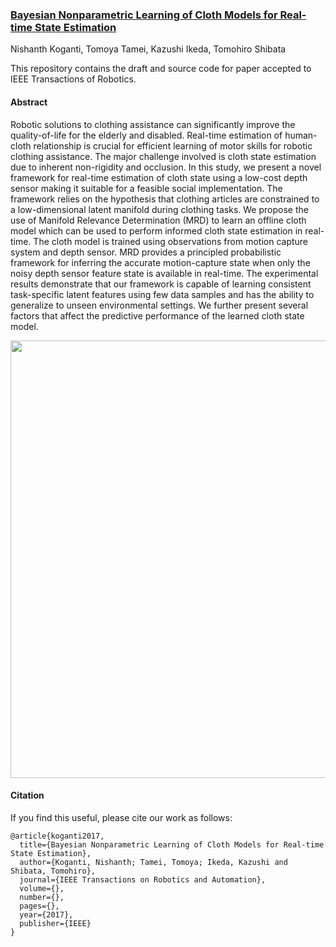 ### [Bayesian Nonparametric Learning of Cloth Models for Real-time State Estimation](https://github.com/buntyke/TRo2017)

Nishanth Koganti, Tomoya Tamei, Kazushi Ikeda, Tomohiro Shibata

This repository contains the draft and source code for paper accepted to IEEE Transactions of Robotics.

#### Abstract
Robotic solutions to clothing assistance can significantly improve the quality-of-life for the elderly and disabled. Real-time estimation of human-cloth relationship is crucial for efficient learning of motor skills for robotic clothing assistance. The major challenge involved is cloth state estimation due to inherent non-rigidity and occlusion. In this study, we present a novel framework for real-time estimation of cloth state using a low-cost depth sensor making it suitable for a feasible social implementation. The framework relies on the hypothesis that clothing articles are constrained to a low-dimensional latent manifold during clothing tasks. We propose the use of Manifold Relevance Determination (MRD) to learn an offline cloth model which can be used to perform informed cloth state estimation in real-time. The cloth model is trained using observations from motion capture system and depth sensor. MRD provides a principled probabilistic framework for inferring the accurate motion-capture state when only the noisy depth sensor feature state is available in real-time. The experimental results demonstrate that our framework is capable of learning consistent task-specific latent features using few data samples and has the ability to generalize to unseen environmental settings. We further present several factors that affect the predictive performance of the learned cloth state model.

<img src="Paper/Images/method.png" width="700px"/>

#### Citation

If you find this useful, please cite our work as follows:

```
@article{koganti2017,
  title={Bayesian Nonparametric Learning of Cloth Models for Real-time State Estimation},
  author={Koganti, Nishanth; Tamei, Tomoya; Ikeda, Kazushi and Shibata, Tomohiro},
  journal={IEEE Transactions on Robotics and Automation},
  volume={},
  number={},
  pages={},
  year={2017},
  publisher={IEEE}
}
```
